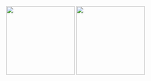 
<!--
### > Hello world.
-->

<div align="center">
  <img height="180em" src="https://github-readme-stats.vercel.app/api?username=un3481&show_icons=true&theme=aura&include_all_commits=true&count_private=true&nocache=25" />
  <img height="180em" src="https://github-readme-stats.vercel.app/api/top-langs/?username=un3481&layout=compact&langs_count=8&theme=aura&nocache=25" />
</div>
